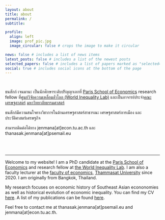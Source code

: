 ```yaml
---
layout: about
title: about
permalink: /
subtitle: 

profile:
  align: left
  image: prof_pic.jpg
  image_circular: false # crops the image to make it circular

news: false # includes a list of news items
latest_posts: false # includes a list of the newest posts
selected_papers: false # includes a list of papers marked as "selected={true}"
social: true # includes social icons at the bottom of the page
---
```


<br/>

ธนสักก์ เจนมานะ เป็นนักศึกษาระดับปริญญาเอกที่ [Paris School of Economics](https://www.parisschoolofeconomics.eu/fr/jenmana-thanasak) research fellow ที่[ศูนย์วิจัยความเหลื่อมล้ำโลก (World Inequality Lab)](http://wid.world) และเป็นอาจารย์ประจำ[คณะเศรษฐศาสตร์](https://www.econ.tu.ac.th) [มหาวิทยาลัยธรรมศาสตร์](https://www.tu.ac.th) 

ธนสักก์มีความสนใจทางวิชาการในด้านเศรษฐศาสตร์สาธารณะ เศรษฐศาสตร์การเมือง และประวัติศาสตร์เศรษฐกิจ

สามารถติดต่อได้ทาง jenmana[at]econ.tu.ac.th และ thanasak.jenmana[at]psemail.eu

<br/><br/>

---
Welcome to my website! I am a PhD candidate at the [Paris School of Economics](https://www.parisschoolofeconomics.eu/fr/jenmana-thanasak/) and research fellow at [the World Inequality Lab](http://wid.world). I am also a faculty lecturer at the [faculty of economics](https://www.econ.tu.ac.th), [Thammasat University](https://www.tu.ac.th) since 2020. I am originally from Bangkok, Thailand. 

My research focuses on economic history of Southeast Asian econonomies as well as historical evolution of economic inequality. You can find my CV [here](https://jenmana.info/assets/pdf/CV_Jenmana.pdf). A list of my publications can be found [here](https://scholar.google.com/citations?hl=en&user=WDL7aJoAAAAJ&view_op=list_works&gmla=AP6z3OYUNfxtq7Nx1X46koXFsDgiRU7mo8D1RzRgGZKmRjT_o-cE0r39EIhGlsMIkyOnRwLWU3CG_L9vwrVZtXxkyJpcu4Ss6FwN4p6ecU4GvnNFTZvH4oF592qsGeWfI--oBvJqSzqnEXyf2ZqSm-_E931fKXTkoBw).

Feel free to contact me at thanasak.jenmana[at]psemail.eu and jenmana[at]econ.tu.ac.th.
